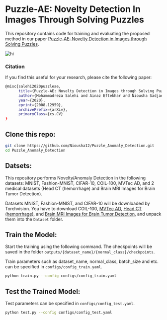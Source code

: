 # Puzzle-AE: Novelty Detection In Images Through Solving Puzzles

This repository contains code for training and evaluating the proposed method in our paper [Puzzle-AE: Novelty Detection in Images through Solving Puzzles](https://arxiv.org/pdf/2008.12959.pdf).

<img src="Images/Method.png" alt="hi" class="inline"/>

### Citation
If you find this useful for your research, please cite the following paper:
``` bash
@misc{salehi2020puzzleae,
      title={Puzzle-AE: Novelty Detection in Images through Solving Puzzles}, 
      author={Mohammadreza Salehi and Ainaz Eftekhar and Niousha Sadjadi and Mohammad Hossein Rohban and Hamid R. Rabiee},
      year={2020},
      eprint={2008.12959},
      archivePrefix={arXiv},
      primaryClass={cs.CV}
}
```

## Clone this repo:
``` bash
git clone https://github.com/Niousha12/Puzzle_Anomaly_Detection.git
cd Puzzle_Anomaly_Detection
```
## Datsets:
This repository performs Novelty/Anomaly Detection in the following datasets: MNIST, Fashion-MNIST, CIFAR-10, COIL-100, MVTec AD, and 2 medical datasets (Head CT (hemorrhage) and Brain MRI Images for Brain Tumor Detection).

Datasets MNIST, Fashion-MNIST, and CIFAR-10 will be downloaded by Torchvision. You have to download COIL-100, [MVTec AD](https://www.mvtec.com/company/research/datasets/mvtec-ad/), [Head CT (hemorrhage)](http://www.kaggle.com/felipekitamura/head-ct-hemorrhage), and [Brain MRI Images for Brain Tumor Detection](http://www.kaggle.com/navoneel/brain-mri-images-for-brain-tumor-detection), and unpack them into the `Dataset` folder.


## Train the Model:
Start the training using the following command. The checkpoints will be saved in the folder `outputs/{dataset_name}/{normal_class}/checkpoints`.

Train parameters such as dataset_name, normal_class, batch_size and etc. can be specified in `configs/config_train.yaml`.
``` bash
python train.py --config configs/config_train.yaml
```

## Test the Trained Model:
Test parameters can be specified in `configs/config_test.yaml`.
``` bash
python test.py --config configs/config_test.yaml
```
